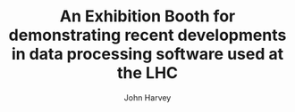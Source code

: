 ---
layout: default
title: An Exhibition Booth for demonstrating recent developments in data processing software used at the LHC
author: John Harvey
publication: International Conference on Computing in High Energy and Nuclear Physics 2012 (CHEP2012) 21–25 May 2012, New York, USA
type: NotROOT
www: https://indi.to/3vYGk
---
